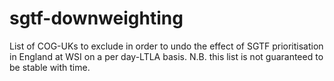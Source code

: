 # sgtf-downweighting

List of COG-UKs to exclude in order to undo the effect of SGTF prioritisation in England at WSI on a per day-LTLA basis. N.B. this list is not guaranteed to be stable with time. 
